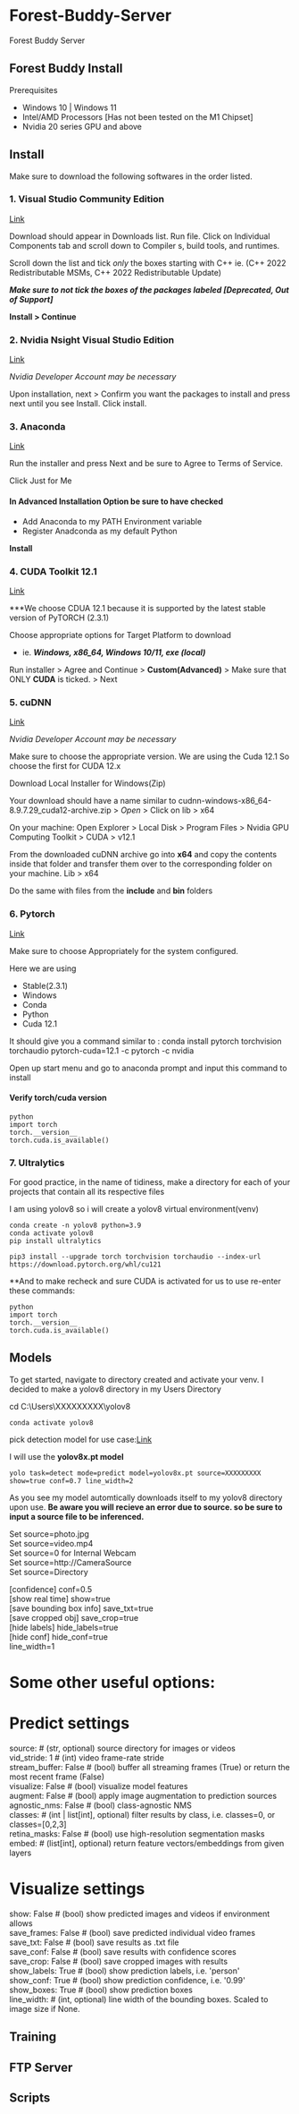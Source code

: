 # Forest-Buddy-Server
Forest Buddy Server 

## Forest Buddy Install 
Prerequisites
- Windows 10 | Windows 11
- Intel/AMD Processors [Has not been tested on the M1 Chipset]
- Nvidia 20 series GPU and above

## Install
Make sure to download the following softwares in the order listed.

### 1. Visual Studio Community Edition 
[Link](https://visualstudio.microsoft.com/thank-you-downloading-visual-studio/?sku=Community&channel=Release&version=VS2022&source=VSLandingPage&passive=false&cid=2030)

Download should appear in Downloads list. Run file. Click on Individual Components tab and scroll down to Compiler s, build tools, and runtimes.

Scroll down the list and tick *only* the boxes starting with C++ ie. (C++ 2022 Redistributable MSMs, C++ 2022 Redistributable Update)

**_Make sure to not tick the boxes of the packages labeled [Deprecated, Out of Support]_**

**Install >  Continue**


### 2. Nvidia Nsight Visual Studio Edition 
[Link](https://developer.nvidia.com/nsight-visual-studio-edition)

*Nvidia Developer Account may be necessary*

Upon installation, next > Confirm you want the packages to install and press next until you see  Install. Click install.


### 3. Anaconda
[Link](https://www.anaconda.com/download/success)

Run the installer and press Next and be sure to Agree to Terms of Service.

Click Just for Me

#### In **Advanced Installation Option** be sure to have checked 
- Add Anaconda to my PATH Environment variable
- Register Anadconda as my default Python

**Install**



### 4. CUDA Toolkit  12.1
[Link](https://developer.nvidia.com/cuda-12-1-0-download-archive)


***We choose CDUA 12.1 because it is supported by the latest stable version of PyTORCH (2.3.1)


Choose appropriate options for Target Platform to download
- ie. ***Windows, x86_64, Windows 10/11, exe (local)*** 

Run installer > Agree and Continue > **Custom(Advanced)** > Make sure that ONLY **CUDA** is ticked. > Next 


### 5. cuDNN
[Link](https://developer.nvidia.com/rdp/cudnn-archive)

*Nvidia Developer Account may be necessary*

Make sure to choose the appropriate version. We are using the Cuda 12.1 So choose the first for CUDA 12.x  

Download Local Installer for Windows(Zip)

Your download should have a name similar to cudnn-windows-x86_64-8.9.7.29_cuda12-archive.zip > *Open* > Click on lib > x64

On your machine: Open Explorer > Local Disk > Program Files > Nvidia GPU Computing Toolkit > CUDA > v12.1 

From the downloaded cuDNN archive go into **x64** and copy the contents inside that folder and transfer them over to the corresponding folder on your machine. Lib > x64

Do the same with files from the **include** and **bin** folders


### 6. Pytorch
[Link](https://pytorch.org/get-started/locally/)

Make sure to choose Appropriately for the system configured. 

Here we are using 
- Stable(2.3.1)
- Windows
- Conda
- Python
- Cuda 12.1

It should give you a command similar to :  conda install pytorch torchvision torchaudio pytorch-cuda=12.1 -c pytorch -c nvidia

Open up start menu and go to anaconda prompt and input this command to install



#### Verify torch/cuda version

```
python
import torch
torch.__version__
torch.cuda.is_available()
```

### 7. Ultralytics

For good practice, in the name of tidiness, make a directory for each of your projects that contain all its respective files 

I am using yolov8 so i will create a yolov8 virtual environment(venv)

```
conda create -n yolov8 python=3.9
conda activate yolov8
pip install ultralytics
```

```
pip3 install --upgrade torch torchvision torchaudio --index-url https://download.pytorch.org/whl/cu121
```


**And to make recheck and sure CUDA is activated for us to use re-enter these commands:



```
python
import torch
torch.__version__
torch.cuda.is_available()
```





## Models
  To get started, navigate to directory created and activate your venv. I decided to make a yolov8 directory in my Users Directory
  
  
  cd C:\Users\XXXXXXXXX\yolov8 

 ```
 conda activate yolov8
 ```


pick detection model for use case:[Link](https://github.com/ultralytics/ultralytics?tab=readme-ov-file)

I will use the **yolov8x.pt model**

```
yolo task=detect mode=predict model=yolov8x.pt source=XXXXXXXXX show=true conf=0.7 line_width=2
```

As you see my model automtically downloads itself to my yolov8 directory upon use.
**Be aware you will recieve an error due to source. so be sure to input a source file to be inferenced.**

Set source=photo.jpg <br> 
Set source=video.mp4 <br> 
Set source=0 for Internal Webcam <br> 
Set source=http://CameraSource <br> 
Set source=Directory 

[confidence] conf=0.5 <br>
[show real time] show=true <br>
[save bounding box info] save_txt=true <br>
[save cropped obj] save_crop=true <br>
[hide labels] hide_labels=true<br>
[hide conf] hide_conf=true <br>
line_width=1 <br>


# Some other useful options: <br>

# Predict settings 
source: # (str, optional) source directory for images or videos <br>
vid_stride: 1 # (int) video frame-rate stride <br>
stream_buffer: False # (bool) buffer all streaming frames (True) or return the most recent frame (False) <br>
visualize: False # (bool) visualize model features <br>
augment: False # (bool) apply image augmentation to prediction sources <br>
agnostic_nms: False # (bool) class-agnostic NMS <br>
classes: # (int | list[int], optional) filter results by class, i.e. classes=0, or classes=[0,2,3] <br>
retina_masks: False # (bool) use high-resolution segmentation masks <br>
embed: # (list[int], optional) return feature vectors/embeddings from given layers <br>

# Visualize settings 
show: False # (bool) show predicted images and videos if environment allows <br>
save_frames: False # (bool) save predicted individual video frames <br>
save_txt: False # (bool) save results as .txt file <br>
save_conf: False # (bool) save results with confidence scores <br>
save_crop: False # (bool) save cropped images with results <br>
show_labels: True # (bool) show prediction labels, i.e. 'person' <br>
show_conf: True # (bool) show prediction confidence, i.e. '0.99' <br>
show_boxes: True # (bool) show prediction boxes <br>
line_width: # (int, optional) line width of the bounding boxes. Scaled to image size if None. <br>
   
## Training 


## FTP Server

## Scripts 
